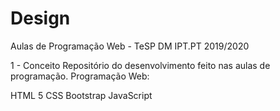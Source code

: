 # Design

Aulas de Programação Web - TeSP DM IPT.PT 2019/2020

1 - Conceito Repositório do desenvolvimento feito nas aulas de programação. Programação Web:

HTML 5
CSS
Bootstrap
JavaScript
